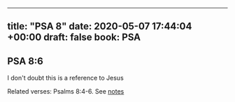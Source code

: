 
---
title: "PSA 8"
date: 2020-05-07 17:44:04 +00:00
draft: false
book: PSA
---

## PSA 8:6

I don't doubt this is a reference to Jesus

Related verses: Psalms 8:4-6. See [notes](https://my.bible.com/notes/3424376121268626208)

